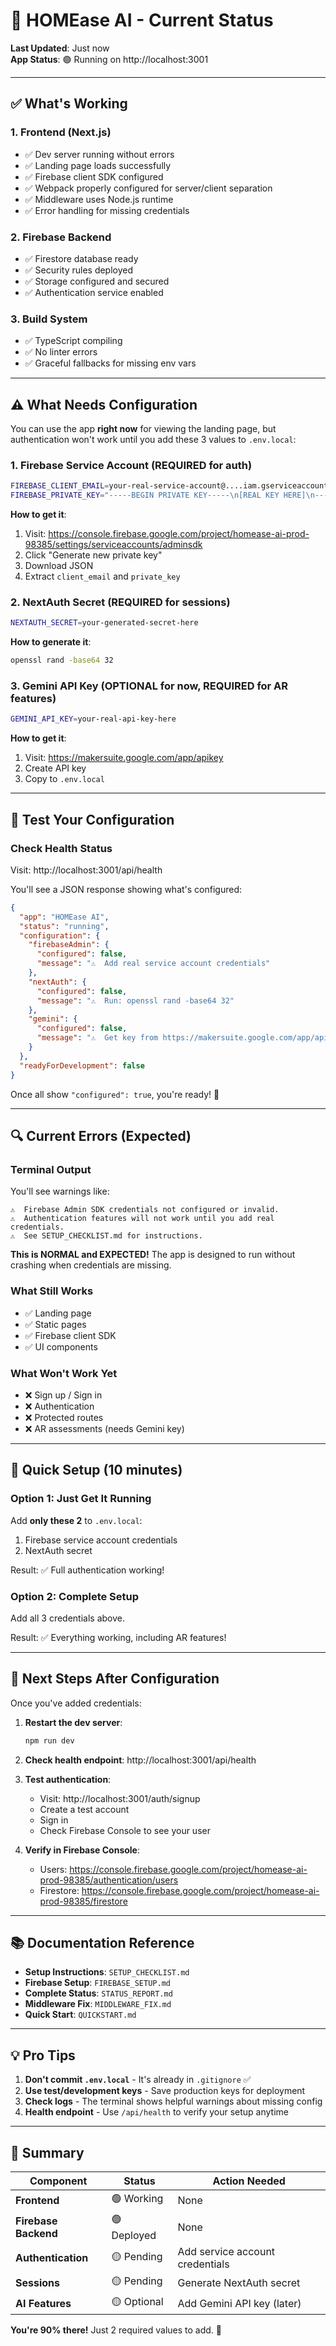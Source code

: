 # 🎯 HOMEase AI - Current Status

**Last Updated**: Just now  
**App Status**: 🟢 Running on http://localhost:3001

---

## ✅ What's Working

### 1. Frontend (Next.js)
- ✅ Dev server running without errors
- ✅ Landing page loads successfully
- ✅ Firebase client SDK configured
- ✅ Webpack properly configured for server/client separation
- ✅ Middleware uses Node.js runtime
- ✅ Error handling for missing credentials

### 2. Firebase Backend
- ✅ Firestore database ready
- ✅ Security rules deployed
- ✅ Storage configured and secured
- ✅ Authentication service enabled

### 3. Build System
- ✅ TypeScript compiling
- ✅ No linter errors
- ✅ Graceful fallbacks for missing env vars

---

## ⚠️ What Needs Configuration

You can use the app **right now** for viewing the landing page, but authentication won't work until you add these 3 values to `.env.local`:

### 1. Firebase Service Account (REQUIRED for auth)
```bash
FIREBASE_CLIENT_EMAIL=your-real-service-account@....iam.gserviceaccount.com
FIREBASE_PRIVATE_KEY="-----BEGIN PRIVATE KEY-----\n[REAL KEY HERE]\n-----END PRIVATE KEY-----\n"
```

**How to get it**:
1. Visit: https://console.firebase.google.com/project/homease-ai-prod-98385/settings/serviceaccounts/adminsdk
2. Click "Generate new private key"
3. Download JSON
4. Extract `client_email` and `private_key`

### 2. NextAuth Secret (REQUIRED for sessions)
```bash
NEXTAUTH_SECRET=your-generated-secret-here
```

**How to generate it**:
```bash
openssl rand -base64 32
```

### 3. Gemini API Key (OPTIONAL for now, REQUIRED for AR features)
```bash
GEMINI_API_KEY=your-real-api-key-here
```

**How to get it**:
1. Visit: https://makersuite.google.com/app/apikey
2. Create API key
3. Copy to `.env.local`

---

## 🧪 Test Your Configuration

### Check Health Status
Visit: http://localhost:3001/api/health

You'll see a JSON response showing what's configured:
```json
{
  "app": "HOMEase AI",
  "status": "running",
  "configuration": {
    "firebaseAdmin": {
      "configured": false,
      "message": "⚠️  Add real service account credentials"
    },
    "nextAuth": {
      "configured": false,
      "message": "⚠️  Run: openssl rand -base64 32"
    },
    "gemini": {
      "configured": false,
      "message": "⚠️  Get key from https://makersuite.google.com/app/apikey"
    }
  },
  "readyForDevelopment": false
}
```

Once all show `"configured": true`, you're ready! 🎉

---

## 🔍 Current Errors (Expected)

### Terminal Output
You'll see warnings like:
```
⚠️  Firebase Admin SDK credentials not configured or invalid.
⚠️  Authentication features will not work until you add real credentials.
⚠️  See SETUP_CHECKLIST.md for instructions.
```

**This is NORMAL and EXPECTED!** The app is designed to run without crashing when credentials are missing.

### What Still Works
- ✅ Landing page
- ✅ Static pages
- ✅ Firebase client SDK
- ✅ UI components

### What Won't Work Yet
- ❌ Sign up / Sign in
- ❌ Authentication
- ❌ Protected routes
- ❌ AR assessments (needs Gemini key)

---

## 📝 Quick Setup (10 minutes)

### Option 1: Just Get It Running
Add **only these 2** to `.env.local`:
1. Firebase service account credentials
2. NextAuth secret

Result: ✅ Full authentication working!

### Option 2: Complete Setup
Add all 3 credentials above.

Result: ✅ Everything working, including AR features!

---

## 🚀 Next Steps After Configuration

Once you've added credentials:

1. **Restart the dev server**:
   ```bash
   npm run dev
   ```

2. **Check health endpoint**:
   http://localhost:3001/api/health

3. **Test authentication**:
   - Visit: http://localhost:3001/auth/signup
   - Create a test account
   - Sign in
   - Check Firebase Console to see your user

4. **Verify in Firebase Console**:
   - Users: https://console.firebase.google.com/project/homease-ai-prod-98385/authentication/users
   - Firestore: https://console.firebase.google.com/project/homease-ai-prod-98385/firestore

---

## 📚 Documentation Reference

- **Setup Instructions**: `SETUP_CHECKLIST.md`
- **Firebase Setup**: `FIREBASE_SETUP.md`
- **Complete Status**: `STATUS_REPORT.md`
- **Middleware Fix**: `MIDDLEWARE_FIX.md`
- **Quick Start**: `QUICKSTART.md`

---

## 💡 Pro Tips

1. **Don't commit `.env.local`** - It's already in `.gitignore` ✅
2. **Use test/development keys** - Save production keys for deployment
3. **Check logs** - The terminal shows helpful warnings about missing config
4. **Health endpoint** - Use `/api/health` to verify your setup anytime

---

## 🎯 Summary

| Component | Status | Action Needed |
|-----------|--------|---------------|
| **Frontend** | 🟢 Working | None |
| **Firebase Backend** | 🟢 Deployed | None |
| **Authentication** | 🟡 Pending | Add service account credentials |
| **Sessions** | 🟡 Pending | Generate NextAuth secret |
| **AI Features** | 🟡 Optional | Add Gemini API key (later) |

**You're 90% there!** Just 2 required values to add. 🚀

